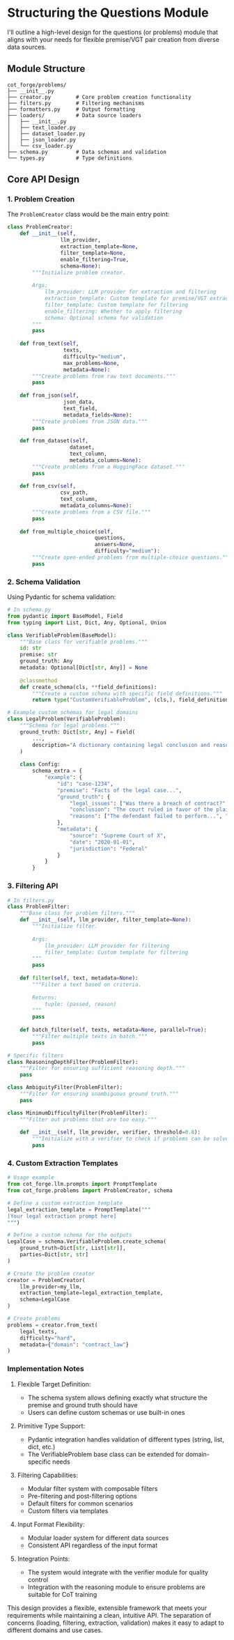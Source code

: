# Structuring the Questions Module
I'll outline a high-level design for the questions (or problems) module that aligns with your needs for flexible premise/VGT pair creation from diverse data sources.

## Module Structure
```
cot_forge/problems/
├── __init__.py
├── creator.py        # Core problem creation functionality
├── filters.py        # Filtering mechanisms
├── formatters.py     # Output formatting
├── loaders/          # Data source loaders
│   ├── __init__.py
│   ├── text_loader.py
│   ├── dataset_loader.py
│   ├── json_loader.py
│   └── csv_loader.py
├── schema.py         # Data schemas and validation
└── types.py          # Type definitions
```

## Core API Design

### 1. Problem Creation
The `ProblemCreator` class would be the main entry point:
```python
class ProblemCreator:
    def __init__(self, 
                 llm_provider,
                 extraction_template=None,
                 filter_template=None,
                 enable_filtering=True,
                 schema=None):
        """Initialize problem creator.
        
        Args:
            llm_provider: LLM provider for extraction and filtering
            extraction_template: Custom template for premise/VGT extraction
            filter_template: Custom template for filtering
            enable_filtering: Whether to apply filtering
            schema: Optional schema for validation
        """
        pass
    
    def from_text(self, 
                  texts, 
                  difficulty="medium",
                  max_problems=None,
                  metadata=None):
        """Create problems from raw text documents."""
        pass
    
    def from_json(self, 
                  json_data, 
                  text_field,
                  metadata_fields=None):
        """Create problems from JSON data."""
        pass
    
    def from_dataset(self, 
                    dataset, 
                    text_column,
                    metadata_columns=None):
        """Create problems from a HuggingFace dataset."""
        pass
    
    def from_csv(self, 
                 csv_path, 
                 text_column,
                 metadata_columns=None):
        """Create problems from a CSV file."""
        pass
    
    def from_multiple_choice(self,
                            questions,
                            answers=None,
                            difficulty="medium"):
        """Create open-ended problems from multiple-choice questions."""
        pass
```

### 2. Schema Validation
Using Pydantic for schema validation:
```python
# In schema.py
from pydantic import BaseModel, Field
from typing import List, Dict, Any, Optional, Union

class VerifiableProblem(BaseModel):
    """Base class for verifiable problems."""
    id: str
    premise: str
    ground_truth: Any
    metadata: Optional[Dict[str, Any]] = None
    
    @classmethod
    def create_schema(cls, **field_definitions):
        """Create a custom schema with specific field definitions."""
        return type("CustomVerifiableProblem", (cls,), field_definitions)

# Example custom schemas for legal domains
class LegalProblem(VerifiableProblem):
    """Schema for legal problems."""
    ground_truth: Dict[str, Any] = Field(
        ..., 
        description="A dictionary containing legal conclusion and reasoning"
    )
    
    class Config:
        schema_extra = {
            "example": {
                "id": "case-1234",
                "premise": "Facts of the legal case...",
                "ground_truth": {
                    "legal_issues": ["Was there a breach of contract?", "..."],
                    "conclusion": "The court ruled in favor of the plaintiff.",
                    "reasons": ["The defendant failed to perform...", "..."]
                },
                "metadata": {
                    "source": "Supreme Court of X",
                    "date": "2020-01-01",
                    "jurisdiction": "Federal"
                }
            }
        }
```

### 3. Filtering API
```python
# In filters.py
class ProblemFilter:
    """Base class for problem filters."""
    def __init__(self, llm_provider, filter_template=None):
        """Initialize filter.
        
        Args:
            llm_provider: LLM provider for filtering
            filter_template: Custom template for filtering
        """
        pass
    
    def filter(self, text, metadata=None):
        """Filter a text based on criteria.
        
        Returns:
            tuple: (passed, reason)
        """
        pass
    
    def batch_filter(self, texts, metadata=None, parallel=True):
        """Filter multiple texts in batch."""
        pass

# Specific filters
class ReasoningDepthFilter(ProblemFilter):
    """Filter for ensuring sufficient reasoning depth."""
    pass

class AmbiguityFilter(ProblemFilter):
    """Filter for ensuring unambiguous ground truth."""
    pass

class MinimumDifficultyFilter(ProblemFilter):
    """Filter out problems that are too easy."""
    
    def __init__(self, llm_provider, verifier, threshold=0.8):
        """Initialize with a verifier to check if problems can be solved without CoT."""
        pass
```

### 4. Custom Extraction Templates
```python
# Usage example
from cot_forge.llm.prompts import PromptTemplate
from cot_forge.problems import ProblemCreator, schema

# Define a custom extraction template
legal_extraction_template = PromptTemplate("""
[Your legal extraction prompt here]
""")

# Define a custom schema for the outputs
LegalCase = schema.VerifiableProblem.create_schema(
    ground_truth=Dict[str, List[str]],
    parties=Dict[str, str]
)

# Create the problem creator
creator = ProblemCreator(
    llm_provider=my_llm,
    extraction_template=legal_extraction_template,
    schema=LegalCase
)

# Create problems
problems = creator.from_text(
    legal_texts,
    difficulty="hard",
    metadata={"domain": "contract_law"}
)
```

### Implementation Notes
1. Flexible Target Definition:
    * The schema system allows defining exactly what structure the premise and ground truth should have
    * Users can define custom schemas or use built-in ones

2. Primitive Type Support:
    * Pydantic integration handles validation of different types (string, list, dict, etc.)
    * The VerifiableProblem base class can be extended for domain-specific needs

3. Filtering Capabilities:
    * Modular filter system with composable filters
    * Pre-filtering and post-filtering options
    * Default filters for common scenarios
    * Custom filters via templates

4. Input Format Flexibility:
    * Modular loader system for different data sources
    * Consistent API regardless of the input format

5. Integration Points:
    * The system would integrate with the verifier module for quality control
    * Integration with the reasoning module to ensure problems are suitable for CoT training

This design provides a flexible, extensible framework that meets your requirements while maintaining a clean, intuitive API. The separation of concerns (loading, filtering, extraction, validation) makes it easy to adapt to different domains and use cases.